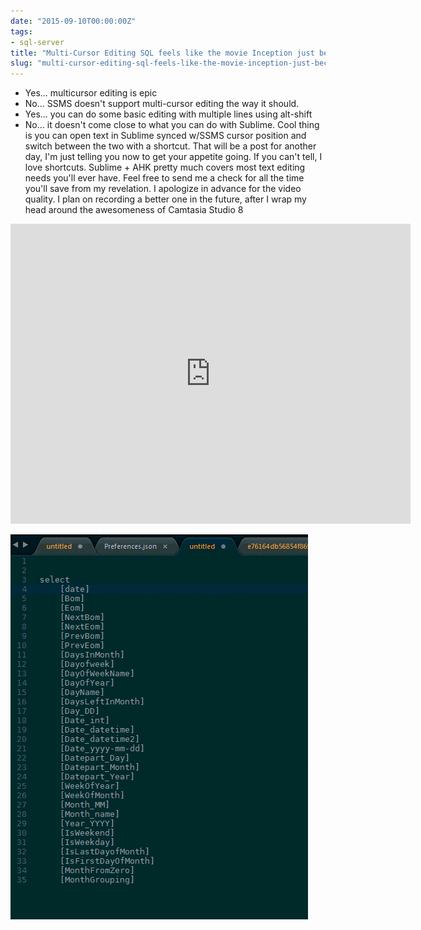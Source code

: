 ```yaml
---
date: "2015-09-10T00:00:00Z"
tags:
- sql-server
title: "Multi-Cursor Editing SQL feels like the movie Inception just became real"
slug: "multi-cursor-editing-sql-feels-like-the-movie-inception-just-became-real"
---
```


*   Yes... multicursor editing is epic
*   No... SSMS doesn't support multi-cursor editing the way it should.
*   Yes... you can do some basic editing with multiple lines using alt-shift
*   No... it doesn't come close to what you can do with Sublime.
Cool thing is you can open text in Sublime synced w/SSMS cursor position and switch between the two with a shortcut. That will be a post for another day, I'm just telling you now to get your appetite going.
If you can't tell, I love shortcuts. Sublime + AHK pretty much covers most text editing needs you'll ever have.
Feel free to send me a check for all the time you'll save from my revelation.
I apologize in advance for the video quality. I plan on recording a better one in the future, after I wrap my head around the awesomeness of Camtasia Studio 8

<iframe allowfullscreen="yes" frameborder="0" height="480" src="https://www.youtube.com/embed/1YF0XphEd04?rel=0" width="640"></iframe>


![Multi-cursor editing #2](images/Sublime-Multi-Cursor-Editing-Example-21.gif)

